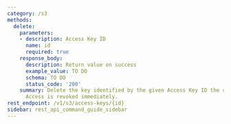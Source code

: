 ```yaml
---
category: /s3
methods:
  delete:
    parameters:
    - description: Access Key ID
      name: id
      required: true
    response_body:
      description: Return value on success
      example_value: TO DO
      schema: TO DO
      status_code: '200'
    summary: Delete the key identified by the given Access Key ID the current user.
      Access is revoked immediately.
rest_endpoint: /v1/s3/access-keys/{id}
sidebar: rest_api_command_guide_sidebar
---
```

